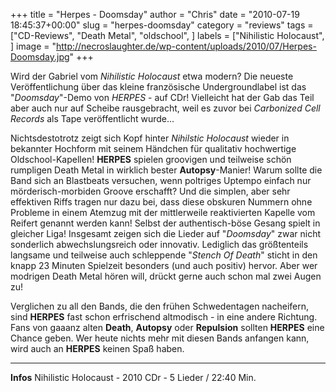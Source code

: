 +++
title = "Herpes - Doomsday"
author = "Chris"
date = "2010-07-19 18:45:37+00:00"
slug = "herpes-doomsday"
category = "reviews"
tags = ["CD-Reviews", "Death Metal", "oldschool", ]
labels = ["Nihilistic Holocaust", ]
image = "http://necroslaughter.de/wp-content/uploads/2010/07/Herpes-Doomsday.jpg"
+++

Wird der Gabriel vom _Nihilistic Holocaust_ etwa modern? Die neueste Veröffentlichung über das kleine französische Undergroundlabel  ist das "_Doomsday_"-Demo von _HERPES_ - auf CDr! Vielleicht hat der Gab das Teil aber auch nur auf Scheibe rausgebracht, weil es zuvor bei _Carbonized Cell Records_ als Tape veröffentlicht wurde...

Nichtsdestotrotz zeigt sich Kopf hinter _Nihilstic Holocaust_ wieder in bekannter Hochform mit seinem Händchen für qualitativ hochwertige Oldschool-Kapellen! **HERPES** spielen groovigen und teilweise schön rumpligen Death Metal in wirklich bester **Autopsy**-Manier! Warum sollte die Band sich an Blastbeats versuchen, wenn poltriges Uptempo einfach nur mörderisch-morbiden Groove erschafft? Und die simplen, aber sehr effektiven Riffs tragen nur dazu bei, dass diese obskuren Nummern ohne Probleme in einem Atemzug mit der mittlerweile reaktivierten Kapelle vom Reifert genannt werden kann! Selbst der authentisch-böse Gesang spielt in gleicher Liga!
Insgesamt zeigen sich die Lieder auf "_Doomsday_" zwar nicht sonderlich abwechslungsreich oder innovativ. Lediglich das größtenteils langsame und teilweise auch schleppende "_Stench Of Death_" sticht in den knapp 23 Minuten Spielzeit besonders (und auch positiv) hervor. Aber wer modrigen Death Metal hören will, drückt gerne auch schon mal zwei Augen zu!

Verglichen zu all den Bands, die den frühen Schwedentagen nacheifern, sind **HERPES** fast schon erfrischend altmodisch - in eine andere Richtung. Fans von gaaanz alten **Death**, **Autopsy** oder **Repulsion** sollten **HERPES** eine Chance geben. Wer heute nichts mehr mit diesen Bands anfangen kann, wird auch an **HERPES** keinen Spaß haben.





---
**Infos**
Nihilistic Holocaust - 2010
CDr - 5 Lieder / 22:40 Min.
